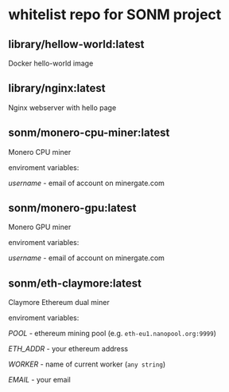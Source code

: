# whitelist repo for SONM project

## library/hellow-world:latest

Docker hello-world image

## library/nginx:latest

Nginx webserver with hello page

## sonm/monero-cpu-miner:latest

Monero CPU miner

enviroment variables:

*username* - email of account on minergate.com

## sonm/monero-gpu:latest

Monero GPU miner

enviroment variables:

*username* - email of account on minergate.com


## sonm/eth-claymore:latest

Claymore Ethereum dual miner

enviroment variables:

*POOL* - ethereum mining pool (e.g. `eth-eu1.nanopool.org:9999`)

*ETH_ADDR* - your ethereum address

*WORKER* - name of current worker (`any string`)

*EMAIL* - your email
